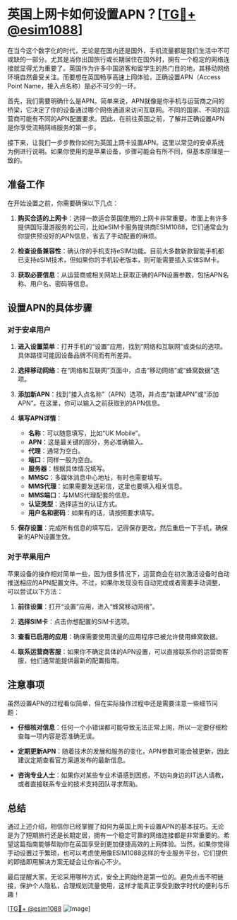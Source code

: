 # 英国上网卡如何设置APN？[[TG💪+ @esim1088](https://t.me/s/esim1088)]

在当今这个数字化的时代，无论是在国内还是国外，手机流量都是我们生活中不可或缺的一部分。尤其是当你出国旅行或长期居住在国外时，拥有一个稳定的网络连接就显得尤为重要了。英国作为许多中国游客和留学生的热门目的地，其移动网络环境自然备受关注。而要想在英国畅享高速上网体验，正确设置APN（Access Point Name，接入点名称）是必不可少的一环。

首先，我们需要明确什么是APN。简单来说，APN就像是你手机与运营商之间的桥梁，它决定了你的设备通过哪个网络通道来访问互联网。不同的国家、不同的运营商可能有不同的APN配置要求。因此，在前往英国之前，了解并正确设置APN是你享受流畅网络服务的第一步。

接下来，让我们一步步教你如何为英国上网卡设置APN。这里以常见的安卓系统为例进行说明。如果你使用的是苹果设备，步骤可能会有所不同，但基本原理是一致的。

## 准备工作

在开始设置之前，你需要确保以下几点：

1. **购买合适的上网卡**：选择一款适合英国使用的上网卡非常重要。市面上有许多提供国际漫游服务的公司，比如eSIM卡服务提供商ESIM1088，它们通常会为你提供预设好的APN信息，省去了手动配置的麻烦。
   
2. **检查设备兼容性**：确认你的手机支持eSIM功能。目前大多数新款智能手机都已支持eSIM技术，但如果你的手机较老版本，则可能需要插入实体SIM卡。

3. **获取必要信息**：从运营商或相关网站上获取正确的APN设置参数，包括APN名称、用户名、密码等信息。

## 设置APN的具体步骤

### 对于安卓用户

1. **进入设置菜单**：打开手机的“设置”应用，找到“网络和互联网”或类似的选项。具体路径可能因设备品牌不同而有所差异。

2. **选择移动网络**：在“网络和互联网”页面中，点击“移动网络”或“蜂窝数据”选项。

3. **添加新APN**：找到“接入点名称”（APN）选项，并点击“新建APN”或“添加APN”。在这里，你可以输入之前获取到的APN信息。

4. **填写APN详情**：
   - **名称**：可以随意填写，比如“UK Mobile”。
   - **APN**：这是最关键的部分，务必准确输入。
   - **代理**：通常为空白。
   - **端口**：同样一般为空白。
   - **服务器**：根据具体情况填写。
   - **MMSC**：多媒体消息中心地址，有时也需要填写。
   - **MMS代理**：如果需要发送彩信，这里也要填入相关信息。
   - **MMS端口**：与MMS代理配套的信息。
   - **认证类型**：选择适当的认证方式。
   - **用户名和密码**：如果有的话，请按照要求填写。

5. **保存设置**：完成所有信息的填写后，记得保存更改。然后重启一下手机，确保新的APN设置生效。

### 对于苹果用户

苹果设备的操作相对简单一些，因为很多情况下，运营商会在初次激活设备时自动推送相应的APN配置文件。不过，如果你发现没有自动完成或者需要手动调整，可以尝试以下方法：

1. **前往设置**：打开“设置”应用，进入“蜂窝移动网络”。

2. **选择SIM卡**：点击你想配置的SIM卡选项。

3. **查看已启用的应用**：确保需要使用流量的应用程序已被允许使用蜂窝数据。

4. **联系运营商客服**：如果你不确定具体的APN设置，可以直接联系你的运营商客服，他们通常能提供最新的配置指南。

## 注意事项

虽然设置APN的过程看似简单，但在实际操作过程中还是需要注意一些细节问题：

- **仔细核对信息**：任何一个小错误都可能导致无法正常上网，所以一定要仔细检查每一项内容是否准确无误。
  
- **定期更新APN**：随着技术的发展和服务的变化，APN参数可能会被更新，因此建议定期查看官方渠道发布的最新信息。

- **咨询专业人士**：如果你对某些专业术语感到困惑，不妨向身边的IT达人请教，或者直接联系专业的技术支持团队寻求帮助。

## 总结

通过上述介绍，相信你已经掌握了如何为英国上网卡设置APN的基本技巧。无论是为了短期旅行还是长期定居，拥有一个稳定可靠的网络连接都是非常重要的。希望这篇指南能够帮助你在英国享受到更加便捷高效的上网体验。当然，如果你觉得手动设置过于繁琐，也可以考虑使用像ESIM1088这样的专业服务平台，它们提供的即插即用解决方案无疑会让你省心不少。

最后提醒大家，无论采用哪种方式，安全上网始终是第一位的。避免点击不明链接，保护个人隐私，合理规划流量使用，这样才能真正享受到数字时代的便利与乐趣！

[[TG💪+ @esim1088](https://t.me/s/esim1088) ![Image](https://i.postimg.cc/4NQfJmqS/Snipaste-2025-05-13-00-14-12.png)]